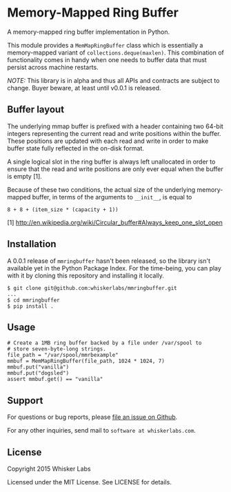 # Memory-Mapped Ring Buffer

A memory-mapped ring buffer implementation in Python.

This module provides a `MemMapRingBuffer` class which is essentially a
memory-mapped variant of `collections.deque(maxlen)`. This combination
of functionality comes in handy when one needs to buffer data that
must persist across machine restarts.

*NOTE:* This library is in alpha and thus all APIs and contracts are
subject to change. Buyer beware, at least until v0.0.1 is released.

## Buffer layout

The underlying mmap buffer is prefixed with a header containing two
64-bit integers representing the current read and write positions
within the buffer. These positions are updated with each read and
write in order to make buffer state fully reflected in the on-disk
format.

A single logical slot in the ring buffer is always left unallocated in
order to ensure that the read and write positions are only ever equal
when the buffer is empty [1].

Because of these two conditions, the actual size of the underlying
memory-mapped buffer, in terms of the arguments to `__init__`, is
equal to

    8 + 8 + (item_size * (capacity + 1))

[1] http://en.wikipedia.org/wiki/Circular_buffer#Always_keep_one_slot_open

## Installation

A 0.0.1 release of `mmringbuffer` hasn't been released, so the library
isn't available yet in the Python Package Index. For the time-being,
you can play with it by cloning this repository and installing it
locally.

    $ git clone git@github.com:whiskerlabs/mmringbuffer.git
    ...
    $ cd mmringbuffer
    $ pip install .

## Usage

    # Create a 1MB ring buffer backed by a file under /var/spool to
    # store seven-byte-long strings.
    file_path = "/var/spool/mmrbexample"
    mmbuf = MemMapRingBuffer(file_path, 1024 * 1024, 7)
    mmbuf.put("vanilla")
    mmbuf.put("dogsled")
    assert mmbuf.get() == "vanilla"

## Support

For questions or bug reports, please
[file an issue on Github](https://github.com/whiskerlabs/mmringbuffer/issues).

For any other inquiries, send mail to `software at whiskerlabs.com`.

## License

Copyright 2015 Whisker Labs

Licensed under the MIT License. See LICENSE for details.
